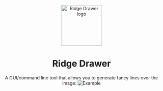 <p align="center"><img src="https://raw.githubusercontent.com/duschno/RidgeDrawerDocs/main/icon.png" alt="Ridge Drawer logo" height="128"></p>
<h1 align="center">Ridge Drawer</h1>
<p align="center">A GUI/command line tool that allows you to generate fancy lines over the image: <img src="https://raw.githubusercontent.com/duschno/RidgeDrawerDocs/main/example.png" alt="Example"></p>
